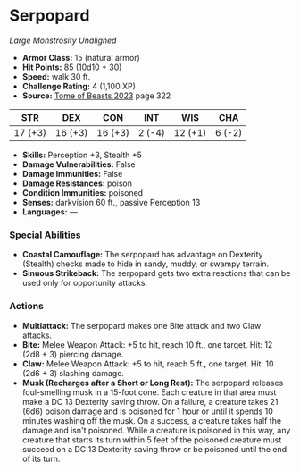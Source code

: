 # Serpopard

*Large* *Monstrosity* *Unaligned*

- **Armor Class:** 15 (natural armor)
- **Hit Points:** 85 (10d10 + 30)
- **Speed:** walk 30 ft.
- **Challenge Rating:** 4 (1,100 XP)
- **Source:** [Tome of Beasts 2023](https://koboldpress.com/kpstore/product/tome-of-beasts-1-2023-edition/) page 322

| STR | DEX | CON | INT | WIS | CHA |
| --- | --- | --- | --- | --- | --- |
| 17 (+3) | 16 (+3) | 16 (+3) | 2 (-4) | 12 (+1) | 6 (-2) |

- **Skills:** Perception +3, Stealth +5
- **Damage Vulnerabilities:** False
- **Damage Immunities:** False
- **Damage Resistances:** poison
- **Condition Immunities:** poisoned
- **Senses:** darkvision 60 ft., passive Perception 13
- **Languages:** —

### Special Abilities

- **Coastal Camouflage:** The serpopard has advantage on Dexterity (Stealth) checks made to hide in sandy, muddy, or swampy terrain.
- **Sinuous Strikeback:** The serpopard gets two extra reactions that can be used only for opportunity attacks.

### Actions

- **Multiattack:** The serpopard makes one Bite attack and two Claw attacks.
- **Bite:** Melee Weapon Attack: +5 to hit, reach 10 ft., one target. Hit: 12 (2d8 + 3) piercing damage.
- **Claw:** Melee Weapon Attack: +5 to hit, reach 5 ft., one target. Hit: 10 (2d6 + 3) slashing damage.
- **Musk (Recharges after a Short or Long Rest):** The serpopard releases foul-smelling musk in a 15-foot cone. Each creature in that area must make a DC 13 Dexterity saving throw. On a failure, a creature takes 21 (6d6) poison damage and is poisoned for 1 hour or until it spends 10 minutes washing off the musk. On a success, a creature takes half the damage and isn't poisoned. While a creature is poisoned in this way, any creature that starts its turn within 5 feet of the poisoned creature must succeed on a DC 13 Dexterity saving throw or be poisoned until the end of its turn.
